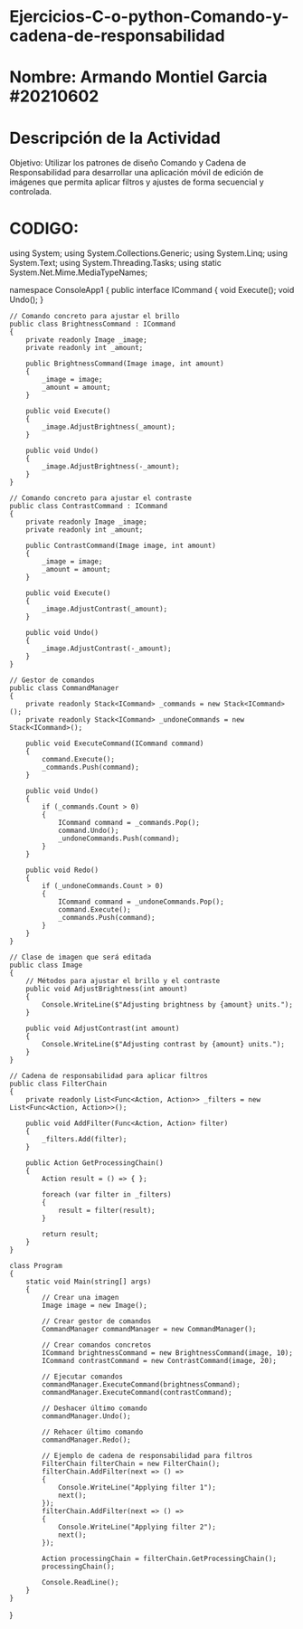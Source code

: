# Ejercicios-C-o-python-Comando-y-cadena-de-responsabilidad
# Nombre: Armando Montiel Garcia #20210602
# Descripción de la Actividad
Objetivo: Utilizar los patrones de diseño Comando y Cadena de Responsabilidad para desarrollar una aplicación móvil de edición de imágenes que permita aplicar filtros y ajustes de forma secuencial y controlada.
# CODIGO:
using System;
using System.Collections.Generic;
using System.Linq;
using System.Text;
using System.Threading.Tasks;
using static System.Net.Mime.MediaTypeNames;

namespace ConsoleApp1
{
    public interface ICommand
    {
        void Execute();
        void Undo();
    }

    // Comando concreto para ajustar el brillo
    public class BrightnessCommand : ICommand
    {
        private readonly Image _image;
        private readonly int _amount;

        public BrightnessCommand(Image image, int amount)
        {
            _image = image;
            _amount = amount;
        }

        public void Execute()
        {
            _image.AdjustBrightness(_amount);
        }

        public void Undo()
        {
            _image.AdjustBrightness(-_amount);
        }
    }

    // Comando concreto para ajustar el contraste
    public class ContrastCommand : ICommand
    {
        private readonly Image _image;
        private readonly int _amount;

        public ContrastCommand(Image image, int amount)
        {
            _image = image;
            _amount = amount;
        }

        public void Execute()
        {
            _image.AdjustContrast(_amount);
        }

        public void Undo()
        {
            _image.AdjustContrast(-_amount);
        }
    }

    // Gestor de comandos
    public class CommandManager
    {
        private readonly Stack<ICommand> _commands = new Stack<ICommand>();
        private readonly Stack<ICommand> _undoneCommands = new Stack<ICommand>();

        public void ExecuteCommand(ICommand command)
        {
            command.Execute();
            _commands.Push(command);
        }

        public void Undo()
        {
            if (_commands.Count > 0)
            {
                ICommand command = _commands.Pop();
                command.Undo();
                _undoneCommands.Push(command);
            }
        }

        public void Redo()
        {
            if (_undoneCommands.Count > 0)
            {
                ICommand command = _undoneCommands.Pop();
                command.Execute();
                _commands.Push(command);
            }
        }
    }

    // Clase de imagen que será editada
    public class Image
    {
        // Métodos para ajustar el brillo y el contraste
        public void AdjustBrightness(int amount)
        {
            Console.WriteLine($"Adjusting brightness by {amount} units.");
        }

        public void AdjustContrast(int amount)
        {
            Console.WriteLine($"Adjusting contrast by {amount} units.");
        }
    }

    // Cadena de responsabilidad para aplicar filtros
    public class FilterChain
    {
        private readonly List<Func<Action, Action>> _filters = new List<Func<Action, Action>>();

        public void AddFilter(Func<Action, Action> filter)
        {
            _filters.Add(filter);
        }

        public Action GetProcessingChain()
        {
            Action result = () => { };

            foreach (var filter in _filters)
            {
                result = filter(result);
            }

            return result;
        }
    }

    class Program
    {
        static void Main(string[] args)
        {
            // Crear una imagen
            Image image = new Image();

            // Crear gestor de comandos
            CommandManager commandManager = new CommandManager();

            // Crear comandos concretos
            ICommand brightnessCommand = new BrightnessCommand(image, 10);
            ICommand contrastCommand = new ContrastCommand(image, 20);

            // Ejecutar comandos
            commandManager.ExecuteCommand(brightnessCommand);
            commandManager.ExecuteCommand(contrastCommand);

            // Deshacer último comando
            commandManager.Undo();

            // Rehacer último comando
            commandManager.Redo();

            // Ejemplo de cadena de responsabilidad para filtros
            FilterChain filterChain = new FilterChain();
            filterChain.AddFilter(next => () =>
            {
                Console.WriteLine("Applying filter 1");
                next();
            });
            filterChain.AddFilter(next => () =>
            {
                Console.WriteLine("Applying filter 2");
                next();
            });

            Action processingChain = filterChain.GetProcessingChain();
            processingChain();

            Console.ReadLine();
        }
    }
}
